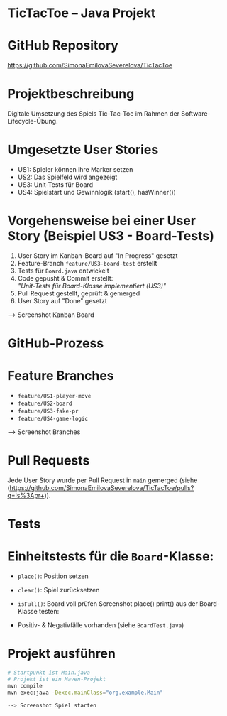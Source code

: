 # TicTacToe – Java Projekt
# GitHub Repository
https://github.com/SimonaEmilovaSeverelova/TicTacToe

# Projektbeschreibung
Digitale Umsetzung des Spiels Tic-Tac-Toe im Rahmen der Software-Lifecycle-Übung.

# Umgesetzte User Stories
- US1: Spieler können ihre Marker setzen
- US2: Das Spielfeld wird angezeigt
- US3: Unit-Tests für Board
- US4: Spielstart und Gewinnlogik (start(), hasWinner())

# Vorgehensweise bei einer User Story (Beispiel US3 - Board-Tests)
1. User Story im Kanban-Board auf "In Progress" gesetzt
2. Feature-Branch `feature/US3-board-test` erstellt
3. Tests für `Board.java` entwickelt
4. Code gepusht & Commit erstellt:  
   _"Unit-Tests für Board-Klasse implementiert (US3)"_
5. Pull Request gestellt, geprüft & gemerged
6. User Story auf "Done" gesetzt

--> Screenshot Kanban Board 

# GitHub-Prozess

# Feature Branches
- `feature/US1-player-move`
- `feature/US2-board`
- `feature/US3-fake-pr`
- `feature/US4-game-logic`

--> Screenshot Branches

# Pull Requests
Jede User Story wurde per Pull Request in `main` gemerged (siehe (https://github.com/SimonaEmilovaSeverelova/TicTacToe/pulls?q=is%3Apr+)).

# Tests
# Einheitstests für die `Board`-Klasse:
- `place()`: Position setzen  
- `clear()`: Spiel zurücksetzen  
- `isFull()`: Board voll prüfen
  Screenshot place()  print() aus der Board-Klasse testen:
  
- Positiv- & Negativfälle vorhanden (siehe `BoardTest.java`)

# Projekt ausführen
```bash
# Startpunkt ist Main.java
# Projekt ist ein Maven-Projekt
mvn compile
mvn exec:java -Dexec.mainClass="org.example.Main"

--> Screenshot Spiel starten

